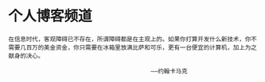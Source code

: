# 个人博客频道
 

	在信息时代，客观障碍已不存在，所谓障碍都是在主观上的。如果你打算开发什么新技术，你不需要几百万的美金资金，你只需要在冰箱里放满比萨和可乐，更有一台便宜的计算机，加上为之献身的决心。
		
											——约翰卡马克

